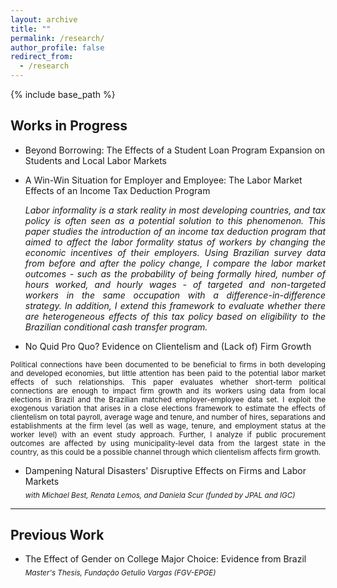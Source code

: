 ```yaml
---
layout: archive
title: ""
permalink: /research/
author_profile: false
redirect_from:
  - /research
---
```


{% include base_path %}

## Works in Progress

* Beyond Borrowing: The Effects of a Student Loan Program Expansion on Students and Local Labor Markets   

* A Win-Win Situation for Employer and Employee: The Labor Market Effects of an Income Tax Deduction Program  
<sub>*<div align = "justify">Labor informality is a stark reality in most developing countries, and tax policy is often seen as a potential solution to this phenomenon. This paper studies the introduction of an income tax deduction program that aimed to affect the labor formality status of workers by changing the economic incentives of their employers. Using Brazilian survey data from before and after the policy change, I compare the labor market outcomes - such as the probability of being formally hired, number of hours worked, and hourly wages - of targeted and non-targeted workers in the same occupation with a difference-in-difference strategy. In addition, I extend this framework to evaluate whether there are heterogeneous effects of this tax policy based on eligibility to the Brazilian conditional cash transfer program.</div>*</sub>   

* No Quid Pro Quo? Evidence on Clientelism and (Lack of) Firm Growth  
<div align = "justify"><sub>Political connections have been documented to be beneficial to firms in both developing and developed economies, but little attention has been paid to the potential labor market effects of such relationships. This paper evaluates whether short-term political connections are enough to impact firm growth and its workers using data from local elections in Brazil and the Brazilian matched employer-employee data set. I exploit the exogenous variation that arises in a close elections framework to estimate the effects of clientelism on total payroll, average wage and tenure, and number of hires, separations and establishments at the firm level (as well as wage, tenure, and employment status at the worker level) with an event study approach. Further, I analyze if public procurement outcomes are affected by using municipality-level data from the largest state in the country, as this could be a possible channel through which clientelism affects firm growth.</sub></div>   

* Dampening Natural Disasters' Disruptive Effects on Firms and Labor Markets   
<sub>*with Michael Best, Renata Lemos, and Daniela Scur (funded by JPAL and IGC)*</sub>

---

## Previous Work

* The Effect of Gender on College Major Choice: Evidence from Brazil  
<sub>*Master's Thesis, Fundação Getulio Vargas (FGV-EPGE)*</sub>
